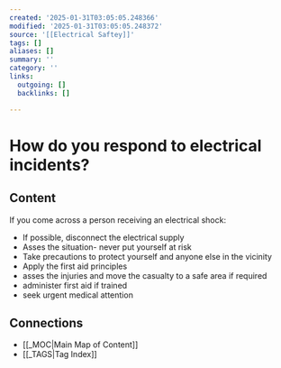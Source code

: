```yaml
---
created: '2025-01-31T03:05:05.248366'
modified: '2025-01-31T03:05:05.248372'
source: '[[Electrical Saftey]]'
tags: []
aliases: []
summary: ''
category: ''
links:
  outgoing: []
  backlinks: []

---
```


# How do you respond to electrical incidents?

## Content
If you come across a person receiving an electrical shock:
- If possible, disconnect the electrical supply
- Asses the situation- never put yourself at risk
- Take precautions to protect yourself and anyone else in the vicinity
- Apply the first aid principles
- asses the injuries and move the casualty to a safe area if required
- administer first aid if trained
- seek urgent medical attention


## Connections
- [[_MOC|Main Map of Content]]
- [[_TAGS|Tag Index]]
